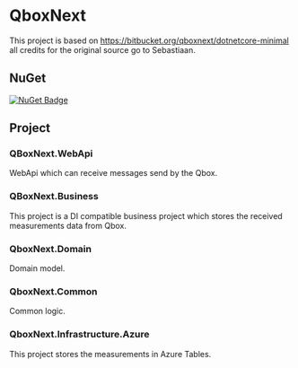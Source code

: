 # QboxNext
This project is based on https://bitbucket.org/qboxnext/dotnetcore-minimal all credits for the original source go to Sebastiaan.

## NuGet

[![NuGet Badge](https://buildstats.info/nuget/QboxNext)](https://www.nuget.org/packages/QboxNext)

## Project

### QBoxNext.WebApi
WebApi which can receive messages send by the Qbox.

### QBoxNext.Business
This project is a DI compatible business project which stores the received measurements data from Qbox.

### QboxNext.Domain
Domain model.

### QboxNext.Common
Common logic.

### QboxNext.Infrastructure.Azure
This project stores the measurements in Azure Tables.